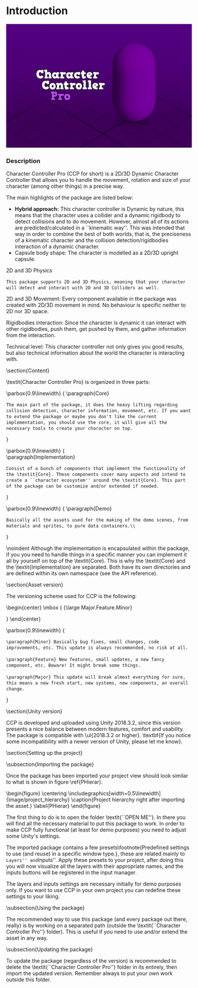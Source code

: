 # Introduction

![](../../.gitbook/assets/keyimage_cover.png)

### Description

Character Controller Pro \(CCP for short\) is a 2D/3D Dynamic Character Controller that allows you to handle the movement, rotation and size of your character \(among other things\) in a precise way.

The main highlights of the package are listed below:

* **Hybrid approach:** This character controller is Dynamic by nature, this means that the character uses a collider and a dynamic rigidbody to detect collisions and to do movement. However, almost all of its actions are predicted/calculated in a \`\`kinematic way''. This was intended that way in order to combine the best of both worlds, that is, the preciseness of a kinematic character and the collision detection/rigidbodies interaction of a dynamic character.
* Capsule body shape: The character is modelled as a 2D/3D upright capsule.

2D and 3D Physics

```text
This package supports 2D and 3D Physics, meaning that your character will detect and interact with 2D and 3D Colliders as well.
```

2D and 3D Movement: Every component available in the package was created with 2D/3D movement in mind. No behaviour is specific neither to 2D nor 3D space.

Rigidbodies interaction: Since the character is dynamic it can interact with other rigidbodies, push them, get pushed by them, and gather information from the interaction.

Technical level: This character controller not only gives you good results, but also technical information about the world the character is interacting with.

\section{Content}

\textit{Character Controller Pro} is organized in three parts:

\parbox{0.9\linewidth} { \paragraph{Core}

```text
The main part of the package, it does the heavy lifting regarding collision detection, character information, movement, etc. If you want to extend the package or maybe you don't like the current implementation, you should use the core, it will give all the necessary tools to create your character on top.
```

}

\parbox{0.9\linewidth} {  
\paragraph{Implementation}

```text
Consist of a bunch of components that implement the functionality of the \textit{Core}. These components cover many aspects and intend to create a ``character ecosystem'' around the \textit{Core}. This part of the package can be customize and/or extended if needed.
```

}

\parbox{0.9\linewidth} { \paragraph{Demo}

```text
Basically all the assets used for the making of the demo scenes, from materials and sprites, to pure data containers.\\
```

}

\noindent Although the implementation is encapsulated within the package, if you you need to handle things in a specific manner you can implement it all by yourself on top of the \textit{Core}. This is why the \textit{Core} and the \textit{Implementation} are separated. Both have its own directories and are defined within its own namespace \(see the API reference\).

\section{Asset version}

The versioning scheme used for CCP is the following:

\begin{center} \mbox { {\large Major.Feature.Minor}

} \end{center}

\parbox{0.9\linewidth} {

```text
\paragraph{Minor} Basically bug fixes, small changes, code improvements, etc. This update is always recommended, no risk at all.

\paragraph{Feature} New features, small updates, a new fancy component, etc. Beware! It might break some things.

\paragraph{Major} This update will break almost everything for sure, this means a new fresh start, new systems, new components, an overall change.
```

}

\section{Unity version}

CCP is developed and uploaded using Unity 2018.3.2, since this version presents a nice balance between modern features, comfort and usability. The package is compatible with \ul{2018.3.2 or higher}. \textbf{If you notice some incompatibility with a newer version of Unity, please let me know}.

\section{Setting up the project}

\subsection{Importing the package}

Once the package has been imported your project view should look similar to what is shown in figure \ref{PHierar}.

\begin{figure} \centering \includegraphics\[width=0.5\linewidth\]{Image/project\_hierarchy} \caption{Project hierarchy right after importing the asset.} \label{PHierar} \end{figure}

The first thing to do is to open the folder \textit{\`\`OPEN ME''}. In there you will find all the necessary material to put this package to work. In order to make CCP fully functional \(at least for demo purposes\) you need to adjust some Unity's settings.

The imported package contains a few presets\footnote{Predefined settings to use \(and reuse\) in a specific window type.}, these are related mainly to `Layers'' and`Inputs''. Apply these presets to your project, after doing this you will now visualize all the layers with their appropriate names, and the inputs buttons will be registered in the input manager.

The layers and inputs settings are necessary initially for demo purposes only. If you want to use CCP in your own project you can redefine these settings to your liking.

\subsection{Using the package}

The recommended way to use this package \(and every package out there, really\) is by working on a separated path \(outside the \textit{\`\`Character Controller Pro''} folder\). This is useful if you need to use and/or extend the asset in any way.

\subsection{Updating the package}

To update the package \(regardless of the version\) is recommended to delete the \textit{\`\`Character Controller Pro''} folder in its entirely, then import the updated version. Remember always to put your own work outside this folder.

